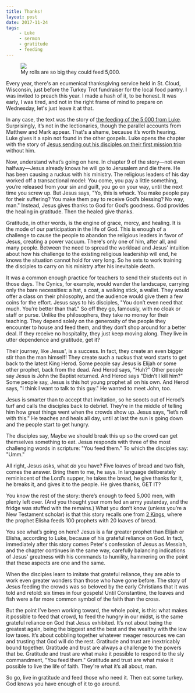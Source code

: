 ```yaml
---
title: Thanks!
layout: post
date: 2017-11-24
tags: 
     - Luke
     - sermon
     - gratitude
     - feeding
---
```

<figure>
	<img src="http://apastorsnotebook.com/img/bread.jpg">
	<figcaption>My rolls are so big they could feed 5,000.</figcaption>
</figure>

Every year, there's an ecumenical thanksgiving service held in St. Cloud, Wisconsin, just before the Turkey Trot fundraiser for the local food pantry. I was invited to preach this year. I made a hash of it, to be honest. It was early, I was tired, and not in the right frame of mind to prepare on Wednesday, let's just leave it at that.

In any case, the text was the story of <a href="http://bible.oremus.org/?ql=378539518">the feeding of the 5,000 from Luke</a>. Surprisingly, it’s not in the lectionaries, though the parallel accounts from Matthew and Mark appear. That's a shame, because it’s worth hearing. Luke gives it a spin not found in the other gospels. Luke opens the chapter with the story of <a href="http://bible.oremus.org/?ql=378546231">Jesus sending out his disciples on their first mission trip</a> without him.

Now, understand what’s going on here. In chapter 9 of the story&mdash;not even halfway&mdash;Jesus already knows he will go to Jerusalem and die there. He has been causing a ruckus with his ministry. The religious leaders of his day worked off a transactional model: You come, you pay a little something, you’re released from your sin and guilt, you go on your way, until the next time you screw up. But Jesus says, "Yo, this is whack. You make people pay for their suffering? You make them pay to receive God’s blessing? No way, man." Instead, Jesus gives thanks to God for God’s goodness. God provides the healing in gratitude. Then the healed give thanks.

Gratitude, in other words, is the engine of grace, mercy, and healing. It is the mode of our participation in the life of God. This is enough of a challenge to cause the people to abandon the religious leaders in favor of Jesus, creating a power vacuum. There's only one of him, after all, and many people. Between the need to spread the workload and Jesus' intuition about how his challenge to the existing religious leadership will end, he knows the situation cannot hold for very long. So he sets to work training the disciples to carry on his ministry after his inevitable death.

It was a common enough practice for teachers to send their students out in those days. The Cynics, for example, would wander the landscape, carrying only the bare necessities: a hat, a coat, a walking stick, a wallet. They would offer a class on their philosophy, and the audience would give them a few coins for the effort. Jesus says to his disciples, "You don’t even need that much. You’re better than that." So off they go, famously, with no cloak or staff or purse. Unlike the philosophers, they take no money for their teaching. They depend solely on the generosity of the people they encounter to house and feed them, and they don’t shop around for a better deal. If they receive no hospitality, they just keep moving along. They live in utter dependence and gratitude, get it?

Their journey, like Jesus', is a success. In fact, they create an even bigger stir than the man himself! They create such a ruckus that word starts to get back to the latest King Herod. Some people say Jesus is Elijah or some other prophet, back from the dead. And Herod says, "Huh?" Other people say Jesus is John the Baptist returned. And Herod says "Didn’t I kill him?" Some people say, Jesus is this hot young prophet all on his own. And Herod says, "I think I want to talk to this guy." He wanted to meet John, too.

Jesus is smarter than to accept that invitation, so he scoots out of Herod’s turf and calls the disciples back to debrief. They’re in the middle of telling him how great things went when the crowds show up. Jesus says, "let’s roll with this." He teaches and heals all day, until at last the sun is going down and the people start to get hungry.

The disciples say, Maybe we should break this up so the crowd can get themselves something to eat. Jesus responds with three of the most challenging words in scripture: "You feed them." To which the disciples say: "Umm."

All right, Jesus asks, what <em>do</em> you have? Five loaves of bread and two fish, comes the answer. Bring them to me, he says. In language deliberately reminiscent of the Lord’s supper, he takes the bread, he give thanks for it, he breaks it, and gives it to the people. He gives thanks, GET IT? 

You know the rest of the story: there’s enough to feed 5,000 men, with plenty left over. (And you thought your mom fed an army yesterday, and the fridge was stuffed with the remains.) What you don’t know (unless you’re a New Testament scholar) is that this story recalls one from <a href="https://www.biblegateway.com/passage/?search=2%20Kings%204:42-44">2 Kings</a>, where the prophet Elisha feeds 100 prophets with 20 loaves of bread. 

You see what’s going on here? Jesus is a far greater prophet than Elijah or Elisha, according to Luke, because of his grateful reliance on God. In fact, immediately after this story comes Peter's confession of Jesus as Messiah, and the chapter continues in the same way, carefully balancing indications of Jesus' greatness with his commands to humility, hammering on the point that these aspects are one and the same. 

When the disciples learn to imitate that grateful reliance, they are able to work even greater wonders than those who have gone before. The story of Jesus feeding the crowds was so beloved by the early Christians that it was told and retold: six times in four gospels! Until Constantine, the loaves and fish were a far more common symbol of the faith than the cross. 

But the point I’ve been working toward, the whole point, is this: what makes it possible to feed that crowd, to feed the hungry in our midst, is the same grateful reliance on God that Jesus exhibited. It’s not about being the greatest again, being the biggest and the best and the wealthy with the low low taxes. It’s about cobbling together whatever meager resources we can and trusting that God will do the rest. Gratitude and trust are inextricably bound together. Gratitude and trust are always a challenge to the powers that be. Gratitude and trust are what make it possible to respond to the sly commandment, "You feed them." Gratitude and trust are what make it possible to live the life of faith. They're what it’s all about, man.

So go, live in gratitude and feed those who need it. Then eat some turkey. God knows you have enough of it to go around.